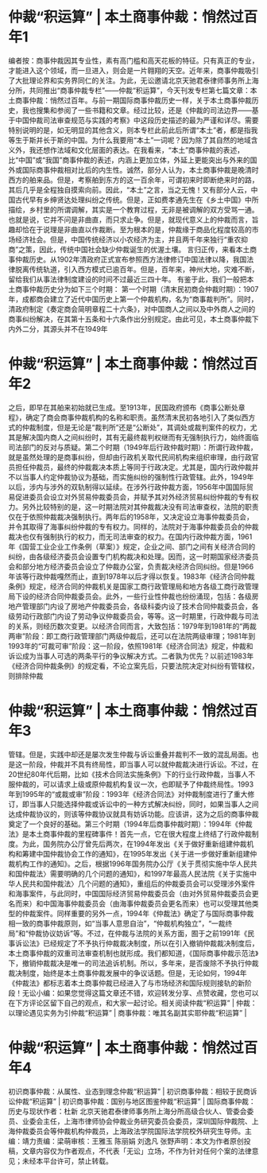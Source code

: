 # 仲裁“积运算” | 本土商事仲裁：悄然过百年1

编者按：商事仲裁因其专业性，素有高门槛和高天花板的特征。只有真正的专业，才能进入这个领域，而一旦进入，则会是一片翱翔的天空。近年来，商事仲裁吸引了大批理论界和实务界同仁的关注。为此，无讼邀请北京天驰君泰律师事务所上海分所，共同推出“商事仲裁专栏”——仲裁“积运算”，今天刊发专栏第七篇文章：本土商事仲裁：悄然过百年。与前一期国际商事仲裁历史一样，关于本土商事仲裁历史，我也搜集和参阅了一些书籍和文章。经过比较，还是《仲裁的司法边界——基于中国仲裁司法审查规范与实践的考察》中这段历史描述的最为严谨和详尽。需要特别说明的是，如无明显的其他含义，则本专栏此前此后所谓“本土”者，都是指我等生于斯并长于斯的中国。为什么我要用“本土”一词呢？因为除了其自然的地域含义外，我还想作法域和文化层面的表达。在我看来，“本土”商事仲裁的表述，比“中国”或“我国”商事仲裁的表述，内涵上更加立体，外延上更能突出与外来的国外或国际商事仲裁相对比后的内生性。诚然，部分人认为，本土商事仲裁是晚清时西方的舶来品。但是，考察舶到东方的这一百余年，可谓初来时即断绝来时的路，其后几乎是全程独自摸索向前。因此，“本土”之言，当之无愧！又有部分人云，中国古代早有乡绅贤达处理纠纷之传统。但是，正如费孝通先生在《乡土中国》中所描绘，乡村里的所谓调解，其实是一个教育过程，无非是被调解的双方受骂一通。也就是说，它并不问是非曲直，而只求止争。但是，就现代意义上的仲裁而言，旨趣却恰在于说理是非曲直以作裁断。至为根本的是，仲裁缘于商品化程度较高的市场经济社会。但是，中国传统经济以小农经济为主，并且两千年来独行“重农抑商”之策，因此，传统中国社会缺少仲裁诞生的优渥土壤。  言归正传，来看本土商事仲裁历史。从1902年清政府正式宣布参照西方法律修订中国法律以降，我国法律脱离传统轨道，引入西方模式已逾百年。但是，百年来，神州大地，灾难不断，留给我们从事法律制度建设的时间不过最近三四十年。 有鉴于此，我们一般把本土商事仲裁历史分为如下三个时期： 第一个时期（清末民初商会仲裁时期）：1907年，成都商会建立了近代中国历史上第一个仲裁机构，名为“商事裁判所”。同时，清政府制定《奏定商会简明章程二十六条》，对中国商人之间以及中外商人之间的商事纠纷解决，在其第十五条和十六条作出分别规定。由此可见，本土商事仲裁下内外二分，其源头并不在1949年

# 仲裁“积运算” | 本土商事仲裁：悄然过百年2

之后，即早在其舶来初始就已生成。至1913年，民国政府颁布《商事公断处章程》，确定了商会商事仲裁机构的名称和职责。虽然清末民初各地引入了类似西方式的仲裁制度，但是无论是“裁判所”还是“公断处”，其调处或裁判案件的权力，尤其是解决国内商人之间纠纷时，其有无最终裁判权继而有无强制执行力，始终面临司法部门的反对与质疑。第二个时期（1949年后行政仲裁时期）：所谓行政仲裁，就是虽然处理的是商事纠纷，但却由行政机关取代民间机构来组织审理，由行政官员担任仲裁员，最终的仲裁裁决本质上等同于行政决定。尤其是，国内行政仲裁并不以当事人约定仲裁协议为基础，而实施纠纷的强制性行政管辖。此外，1949年以后，涉内与涉外的双轨制得以延续。在涉外行政仲裁方面，1956年中国国际贸易促进委员会设立对外贸易仲裁委员会，并赋予其对外经济贸易纠纷仲裁的专有权力。另外比较特别的是，这一时期法院对其仲裁裁决没有司法审查权，法院的职责仅在于依照仲裁裁决强制执行。两年后的1958年，又决定设立海事仲裁委员会，并令其取得了海事纠纷仲裁的专有权力。同样的，法院对于海事仲裁委员会的仲裁裁决也仅有强制执行的权力，而无司法审查的权力。在国内行政仲裁方面，1961年《国营工业企业工作条例（草案）》规定，企业之间、部门之间有关经济合同的纠纷，由各级经济委员会设置专门机构裁决和处理。因而，这一时期国家经济委员会和部分地方经济委员会设立了仲裁办公室，负责裁决经济合同纠纷。但是1966年该等行政仲裁嘎然而止，直到1978年以后才得以恢复。1983年《经济合同仲裁条例》规定，经济合同的仲裁机关是国家工商行政管理局和地方各级工商行政管理局下设的经济合同仲裁委员会。此外，一些行业性仲裁也纷纷涌现，包括：各级房地产管理部门内设了房地产仲裁委员会，各级科委内设了技术合同仲裁委员会，各级劳动行政部门内设了劳动争议仲裁委员会，等等。这一时期里，行政仲裁与司法的关系，则经历数次变更。以经济合同而言，大致包括：1979年到1981年的“两裁两审”阶段：即工商行政管理部门两级仲裁后，还可以在法院两级审理；1981年到1993年的“可裁可审”阶段：这一阶段，依照1981年《经济合同法》规定，仲裁和诉讼成为当事人可选的两条平行的争议解决方式。二者孰为优先？以前述1983年《经济合同仲裁条例》的规定看，不论立案先后，只要法院决定对纠纷有管辖权，则排除仲裁

# 仲裁“积运算” | 本土商事仲裁：悄然过百年3

管辖。但是，实践中却还是屡次发生仲裁与诉讼重叠并裁判不一致的混乱局面。也是这一阶段，仲裁并不具有终局性，即当事人可以就仲裁裁决进行诉讼。不过，在20世纪80年代后期，比如《技术合同法实施条例》下的行业行政仲裁，当事人不服仲裁的，可以请求上级或原仲裁机构复议一次，也即赋予了仲裁终局性。1993年到1995年的“或裁或审”阶段：1993年《经济合同法》对仲裁制度进行了重大修订，即当事人只能选择仲裁或诉讼中的一种方式解决纠纷，同时，如果当事人之间达成仲裁协议的，则该等仲裁协议就具有妨诉功能。应该讲，这为之后的商事仲裁奠定了一个良好的基础。第三个时期（1994年后商事仲裁时期）：1994年《仲裁法》是本土商事仲裁的里程碑事件！首先一点，它在很大程度上终结了行政仲裁制度。为此，国务院办公厅曾先后两次，在1994年发出《关于做好重新组建仲裁机构和筹建中国仲裁协会工作的通知》，在1995年发出《关于进一步做好重新组建仲裁机构工作的通知》。之后，根据1996年国务院办公厅《关于贯彻实施中华人民共和国仲裁法〉需要明确的几个问题的通知》，和1997年最高人民法院《关于实施中华人民共和国仲裁法〉几个问题的通知》，重组后的仲裁委员会可以受理涉外案件和海事案件，与此同时，中国国际经济贸易仲裁委员会（由对外贸易仲裁委员会更名而来）和中国海事仲裁委员会（由海事仲裁委员会更名而来）也可以受理其他类型的仲裁案件。同样重要的另外一点，1994年《仲裁法》确定了与国际商事仲裁相一致的商事仲裁原则，如“当事人意思自治”，“仲裁机构独立”，“一裁终局”和“仲裁协议妨诉”等。不过，在仲裁与法院的关系方面，囿于之前1991年《民事诉讼法》已经规定了不予执行仲裁裁决制度，所以在引入撤销仲裁裁决制度后，本土商事仲裁的双重司法审查机制也就形成。我们都知道，《国际商事仲裁示范法》下，撤销仲裁裁决是唯一的司法追诉机制。所以，多年来，是否废除不予执行仲裁裁决制度，始终是本土商事仲裁发展中的争议话题。但是，无论如何，1994年《仲裁法》都标志着本土商事仲裁已经进入了与市场经济和国际规则接轨的新阶段！无讼小编：如果您觉得这篇文章还不错，欢迎转发分享、点赞收藏，您也可以在下方评论区留下自己的观点，和大家一起讨论。相关阅读仲裁“积运算” | 仲裁：以理论遇见实务为引仲裁“积运算” | 商事仲裁：唯其名副其实耶仲裁“积运算” |

# 仲裁“积运算” | 本土商事仲裁：悄然过百年4

 初识商事仲裁：从属性、业态到理念仲裁“积运算” | 初识商事仲裁：相较于民商诉讼仲裁“积运算” | 初识商事仲裁：国别与地区图鉴仲裁“积运算” | 国际商事仲裁：历史与现状作者：杜新 北京天驰君泰律师事务所上海分所高级合伙人、管委会委员、业委会主任，上海市律师协会仲裁业务研究委员会委员，深圳国际仲裁院、上海仲裁委员会等仲裁机构仲裁员，上海政法学院国际法学院校外研究生导师。主编：靖力责编：梁萌审核：王雅玉 陈丽娟 刘逸凡 张野声明：本文为作者原创投稿，文章内容仅为作者观点，不代表「无讼」立场，不作为针对任何个案的法律意见；未经本平台许可，禁止转载。

